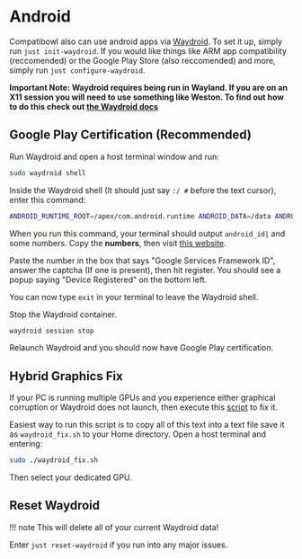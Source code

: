 # Android
Compatibowl also can use android apps via [Waydroid](https://waydro.id/). To set it up, simply run `just init-waydroid`. If you would like things like ARM app compatibility (reccomended) or the Google Play Store (also reccomended) and more, simply run `just configure-waydroid`.

**Important Note: Waydroid requires being run in Wayland. If you are on an X11 session you will need to use something like Weston. To find out how to do this check out [the Waydroid docs](https://docs.waydro.id/faq/setting-up-waydroid-only-sessions#weston)**

## Google Play Certification (Recommended)

Run Waydroid and open a host terminal window and run:

```bash
sudo waydroid shell
```

Inside the Waydroid shell (It should just say `:/ #` before the text cursor), enter this command:

```bash
ANDROID_RUNTIME_ROOT=/apex/com.android.runtime ANDROID_DATA=/data ANDROID_TZDATA_ROOT=/apex/com.android.tzdata ANDROID_I18N_ROOT=/apex/com.android.i18n sqlite3 /data/data/com.google.android.gsf/databases/gservices.db "select * from main where name = \"android_id\";"
```

When you run this command, your terminal should output `android_id|` and some numbers. Copy the **numbers**, then visit [this website](<https://www.google.com/android/uncertified>).

Paste the number in the box that says "Google Services Framework ID", answer the captcha (If one is present), then hit register. You should see a popup saying "Device Registered" on the bottom left.

You can now type `exit` in your terminal to leave the Waydroid shell.

Stop the Waydroid container.
```bash
waydroid session stop
```

Relaunch Waydroid and you should now have Google Play certification.

## Hybrid Graphics Fix

If your PC is running multiple GPUs and you experience either graphical corruption or Waydroid does not launch, then execute this [script](https://raw.githubusercontent.com/Quackdoc/waydroid-scripts/main/waydroid-choose-gpu.sh) to fix it.  

Easiest way to run this script is to copy all of this text into a text file save it as `waydroid_fix.sh` to your Home directory.  Open a host terminal and entering: 
```bash
sudo ./waydroid_fix.sh
```
Then select your dedicated GPU.

## Reset Waydroid

!!! note
    This will delete all of your current Waydroid data!

Enter `just reset-waydroid` if you run into any major issues.

